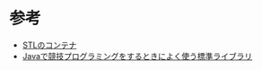 # 参考

- [STLのコンテナ](https://atcoder.jp/contests/apg4b/tasks/APG4b_aa)
- [Javaで競技プログラミングをするときによく使う標準ライブラリ](https://qiita.com/p_shiki37/items/3902f4e3adc3aeb382f1)